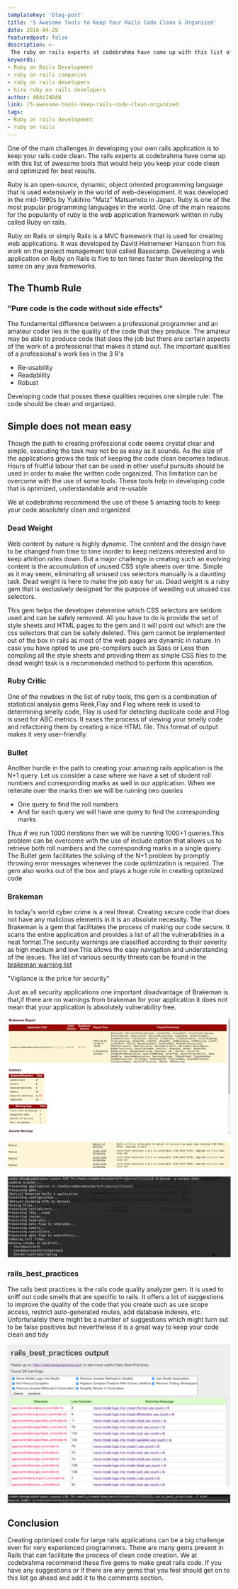 ```yaml
---
templateKey: 'blog-post'
title: '5 Awesome Tools to Keep Your Rails Code Clean & Organized'
date: 2016-04-29
featuredpost: false
description: >-
 The ruby on rails experts at codebrahma have come up with this list of awesome tools that would help you keep your code clean.
keywords:
- Ruby on Rails Development
- ruby on rails companies
- ruby on rails developers
- hire ruby on rails developers
author: ARAVINDAN 
link: /5-awesome-tools-keep-rails-code-clean-organized
tags:
- Ruby on rails development
- ruby on rails 
---
```


One of the main challenges in developing your own rails application is to keep your rails code clean. The rails experts at codebrahma have come up with this list of awesome tools that would help you keep your code clean and optimized for best results.

Ruby is an open-source, dynamic, object oriented programming language that is used extensively in the world of web-development. It was developed in the mid-1990s by Yukihiro "Matz" Matsumoto in Japan. Ruby is one of the most popular programming languages in the world. One of the main reasons for the popularity of ruby is the web application framework written in ruby called Ruby on rails.

Ruby on Rails or simply Rails is a  MVC framework that is used for creating web applications.  It was developed by David Heinemeier Hansson from his work on the project management tool called Basecamp. Developing a web application on Ruby on Rails is five to ten times faster than developing the same on any java frameworks.

## **The Thumb Rule**

### "Pure code is the code without side effects"

The fundamental difference between a professional programmer and an amateur coder lies in the quality of the code that they produce. The amateur may be able to produce code that does the job but there are certain aspects of the work of a professional that makes it stand out. The important qualities of a professional's work lies in the 3 R's

* Re-usability
* Readability
* Robust

Developing code that posses these qualities requires one simple rule: The code should be clean and organized.

## **Simple does not mean easy**

Though the path to creating professional code seems crystal clear and simple, executing the task may not be as easy as it sounds. As the size of the applications grows the task of keeping the code clean becomes tedious. Hours of fruitful labour that can be used in other useful pursuits should be used in order to make the written code organized. This limitation can be overcome with the use of some tools. These tools help in developing code that is optimized, understandable and re-usable

We at codebrahma recommend the use of these 5 amazing tools to keep your code absolutely clean and organized

### **Dead Weight**

Web content by nature is highly dynamic. The content and the design have to be changed from time to time inorder to keep netizens interested and to keep attrition rates down. But a major challenge in creating such an evolving content is the accumulation of unused CSS style sheets over time. Simple as it may seem, eliminating all unused css selectors manually is a daunting task. Dead weight is here to make the job easy for us. Dead weight is a ruby gem that is exclusively designed for the purpose of weeding out unused css selectors.

This gem helps the developer determine which CSS selectors are seldom used and can be safely removed. All you have to do is provide the set of style sheets and HTML pages to the gem and it will point out which are the css selectors that can be safely deleted. This gem cannot be implemented out of the box in rails as most of the web pages are dynamic in nature. In case you have opted to use pre-compilers such as Sass or Less then compiling all the style sheets and providing them as simple CSS files to the dead weight task is a recommended method to perform this operation.

### **Ruby Critic**

One of the newbies in the list of ruby tools, this gem is a combination of statistical analysis gems Reek,Flay and Flog where reek is used to determining smelly code, Flay is used for detecting duplicate code and Flog is used for ABC metrics. It eases the process of viewing your smelly code and refactoring them by creating a nice HTML file. This format of output makes it very user-friendly.

### **Bullet**

Another hurdle in the path to creating your amazing rails application is the N+1 query. Let us consider a case where we have a set of student roll numbers and corresponding marks as well in our application. When we reiterate over the marks then we will be running two queries

* One query to find the roll numbers
* And for each query we will have one query to find the corresponding marks

Thus if we run 1000 iterations then we will be running 1000+1 queries.This problem can be overcome with the use of include option that allows us to retrieve both roll numbers and the corresponding marks in a single query. The Bullet gem facilitates the solving of the N+1 problem by promptly throwing error messages whenever the code optimization is required. The gem also works out of the box and plays a huge role in creating optimized code

### **Brakeman**

In today's world cyber crime is a real threat. Creating secure code that does not have any malicious elements in it is an absolute necessity. The Brakeman is a gem that facilitates the process of making our code secure. It scans the entire application and provides a list of all the vulnerabilities in a neat format.The security warnings are classified according to their severity as high medium and low.This allows the easy navigation and understanding of the issues. The list of various security threats can be found in the [brakeman warning list][1]

"Vigilance is the price for security"

Just as all security applications one important disadvantage of Brakeman is that,if there are no warnings from brakeman for your application it does not mean that your application is absolutely vulnerability free.

![Brakeman screenshot][2]

![BRAKEMAN GEM][3]

![BRAKEMAN SCREENSHOT 3][4]

### **rails_best_practices**

The rails best practices is the rails code quality analyzer gem. It is used to sniff out code smells that are specific to rails. It offers a lot of suggestions to improve the quality of the code that you create such as  use scope access, restrict auto-generated routes, add database indexes, etc. Unfortunately there might be a number of suggestions which might turn out to be false positives  but nevertheless it is a great way to keep your code clean and tidy

 ![RAILS BEST PRACTICE GEM][5]

![RAILS BEST PRACTICE GEM][6]

## **Conclusion**

Creating optimized code for large rails applications can be a big challenge even for very experienced programmers. There are many gems present in Rails that can facilitate the process of clean code creation. We at codebrahma recommend these five gems to make great rails code. If you have any suggestions or if there are any gems that you feel should get on to this list go ahead and add it to the comments section.

[1]: http://brakemanscanner.org/docs/warning_types/
[2]: ./images/BRAKEMAN-SCREENSHOT-1.png
[3]: ./images/BRAKEMAN-SCREENSHOT-2.png
[4]: ./images/BRAKEMAN-SCREENSHOT-3-1024x373.png
[5]: ./images/RAILS-BP_1.png
[6]: ./images/RAILS-BP_2.png
